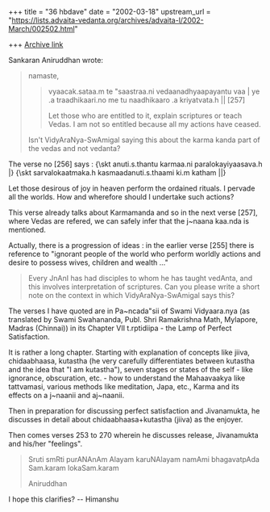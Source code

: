 +++
title = "36 hbdave"
date = "2002-03-18"
upstream_url = "https://lists.advaita-vedanta.org/archives/advaita-l/2002-March/002502.html"

+++
[Archive link](https://lists.advaita-vedanta.org/archives/advaita-l/2002-March/002502.html)

Sankaran Aniruddhan wrote:

> namaste,
>
> > vyaacak.sataa.m te "saastraa.ni vedaanadhyaapayantu vaa
> > |
> > ye .a traadhikaari.no me tu naadhikaaro .a kriyatvata.h
> > || [257]
> >
> > Let those who are entitled to it, explain scriptures or
> > teach Vedas.
> > I am not so entitled because all my actions have ceased.
>
> Isn't VidyAraNya-SwAmigal saying this about the  karma
> kanda part of the vedas and not vedanta?

The verse no [256] says :
{\skt   anuti.s.thantu karmaa.ni paralokayiyaasava.h |}
{\skt   sarvalokaatmaka.h kasmaadanuti.s.thaami ki.m katham ||}

Let those desirous of joy in heaven perform the ordained rituals.
I pervade all the worlds. How and wherefore should I undertake
such actions?

This verse already talks about Karmamanda and so in the next
verse [257], where Vedas are refered, we can safely infer that
the j~naana kaa.nda is mentioned.

Actually, there is a progression of ideas : in the earlier verse [255]
there is reference to "ignorant people of the world who perform
worldly actions and desire to possess wives, children and wealth ..."


> Every JnAnI has
> had disciples to whom he has taught     vedAnta, and this
> involves interpretation of scriptures. Can you please
> write a short note on the context in which
> VidyAraNya-SwAmigal says this?

The verses I have quoted are in Pa~ncada"sii  of Swami Vidyaara.nya
(as translated by Swami Swahananda,
    Publ. Shri Ramakrishna Math, Mylapore, Madras (Chinnai))
in its Chapter VII  t.rptidiipa - the Lamp of Perfect Satisfaction.

It is rather a long chapter. Starting with explanation of concepts like
jiiva, chidaabhaasa, kutastha (he very carefully differentiates between
kutastha and the idea that "I am kutastha"), seven stages or states of
the self - like ignorance, obscuration, etc. - how to understand the
Mahaavaakya like   tattvamasi, various methods like meditation, Japa,
etc.,  Karma and its effects on a j~naanii and aj~naanii.

Then in  preparation for discussing perfect satisfaction and
Jivanamukta,
he discusses in detail about chidaabhaasa+kutastha (jiiva) as the
enjoyer.

Then comes verses 253 to 270 wherein he discusses release, Jivanamukta
and his/her "feelings".

>
>
> Sruti smRti purANAnAm Alayam karuNAlayam
> namAmi bhagavatpAda Sam.karam lokaSam.karam
>
> Aniruddhan

I hope this clarifies?
-- Himanshu

